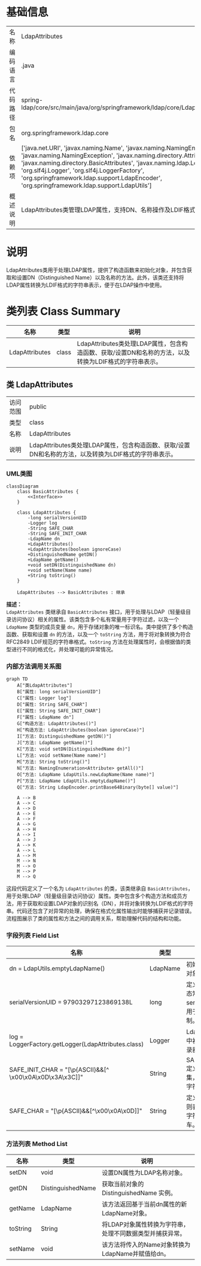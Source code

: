 # 基础信息

|      |      |
|------|------|
| 名称 | LdapAttributes |
| 编码语言 | .java |
| 代码路径 | spring-ldap/core/src/main/java/org/springframework/ldap/core/LdapAttributes.java |
| 包名 | org.springframework.ldap.core |
| 依赖项 | ['java.net.URI', 'javax.naming.Name', 'javax.naming.NamingEnumeration', 'javax.naming.NamingException', 'javax.naming.directory.Attribute', 'javax.naming.directory.BasicAttributes', 'javax.naming.ldap.LdapName', 'org.slf4j.Logger', 'org.slf4j.LoggerFactory', 'org.springframework.ldap.support.LdapEncoder', 'org.springframework.ldap.support.LdapUtils'] |
| 概述说明 | LdapAttributes类管理LDAP属性，支持DN、名称操作及LDIF格式转换。 |

# 说明

LdapAttributes类用于处理LDAP属性，提供了构造函数来初始化对象，并包含获取和设置DN（Distinguished Name）以及名称的方法。此外，该类还支持将LDAP属性转换为LDIF格式的字符串表示，便于在LDAP操作中使用。

# 类列表 Class Summary

| 名称   | 类型  | 说明 |
|-------|------|-------------|
| LdapAttributes | class | LdapAttributes类处理LDAP属性，包含构造函数、获取/设置DN和名称的方法，以及转换为LDIF格式的字符串表示。 |



## 类 LdapAttributes

|      |      |
|------|------|
| 访问范围 | public |
| 类型 | class |
| 名称 | LdapAttributes |
| 说明 | LdapAttributes类处理LDAP属性，包含构造函数、获取/设置DN和名称的方法，以及转换为LDIF格式的字符串表示。 |


### UML类图

```mermaid
classDiagram
    class BasicAttributes {
        <<Interface>>
    }

    class LdapAttributes {
        -long serialVersionUID
        -Logger log
        -String SAFE_CHAR
        -String SAFE_INIT_CHAR
        -LdapName dn
        +LdapAttributes()
        +LdapAttributes(boolean ignoreCase)
        +DistinguishedName getDN()
        +LdapName getName()
        +void setDN(DistinguishedName dn)
        +void setName(Name name)
        +String toString()
    }

    LdapAttributes --> BasicAttributes : 继承
```

**描述：**  
`LdapAttributes` 类继承自 `BasicAttributes` 接口，用于处理与LDAP（轻量级目录访问协议）相关的属性。该类包含多个私有常量用于字符过滤，以及一个 `LdapName` 类型的成员变量 `dn`，用于存储对象的唯一标识名。类中提供了多个构造函数、获取和设置 `dn` 的方法，以及一个 `toString` 方法，用于将对象转换为符合RFC2849 LDIF规范的字符串格式。`toString` 方法在处理属性时，会根据值的类型进行不同的格式化，并处理可能的异常情况。


### 内部方法调用关系图

```mermaid
graph TD
    A["类LdapAttributes"]
    B["属性: long serialVersionUID"]
    C["属性: Logger log"]
    D["属性: String SAFE_CHAR"]
    E["属性: String SAFE_INIT_CHAR"]
    F["属性: LdapName dn"]
    G["构造方法: LdapAttributes()"]
    H["构造方法: LdapAttributes(boolean ignoreCase)"]
    I["方法: DistinguishedName getDN()"]
    J["方法: LdapName getName()"]
    K["方法: void setDN(DistinguishedName dn)"]
    L["方法: void setName(Name name)"]
    M["方法: String toString()"]
    N["方法: NamingEnumeration<Attribute> getAll()"]
    O["方法: LdapName LdapUtils.newLdapName(Name name)"]
    P["方法: LdapName LdapUtils.emptyLdapName()"]
    Q["方法: String LdapEncoder.printBase64Binary(byte[] value)"]

    A --> B
    A --> C
    A --> D
    A --> E
    A --> F
    A --> G
    A --> H
    A --> I
    A --> J
    A --> K
    A --> L
    A --> M
    M --> N
    M --> O
    M --> P
    M --> Q
```

这段代码定义了一个名为 `LdapAttributes` 的类，该类继承自 `BasicAttributes`，用于处理LDAP（轻量级目录访问协议）属性。类中包含多个构造方法和成员方法，用于获取和设置LDAP对象的识别名（DN），并将对象转换为LDIF格式的字符串。代码还包含了对异常的处理，确保在格式化属性输出时能够捕获并记录错误。流程图展示了类的属性和方法之间的调用关系，帮助理解代码的结构和功能。

### 字段列表 Field List

| 名称  | 类型  | 说明 |
|-------|-------|------|
| dn = LdapUtils.emptyLdapName() | LdapName | 初始化空LDAP名称对象dn。 |
| serialVersionUID = 97903297123869138L | long | 定义了一个私有静态常量serialVersionUID，用于序列化版本控制。 |
| log = LoggerFactory.getLogger(LdapAttributes.class) | Logger | LdapAttributes类中初始化了日志记录器log。 |
| SAFE_INIT_CHAR = "[\\p{ASCII}&&[^ \\x00\\x0A\\x0D\\x3A\\x3C]]" | String | SAFE_INIT_CHAR定义安全初始字符集，排除特定控制字符和符号。 |
| SAFE_CHAR = "[\\p{ASCII}&&[^\\x00\\x0A\\x0D]]" | String | 定义安全字符为正则表达式，排除空字符、换行和回车。 |

### 方法列表 Method List

| 名称  | 类型  | 说明 |
|-------|-------|------|
| setDN | void | 设置DN属性为LDAP名称对象。 |
| getDN | DistinguishedName | 获取当前对象的 DistinguishedName 实例。 |
| getName | LdapName | 该方法返回基于当前dn属性的新LdapName对象。 |
| toString | String | 将LDAP对象属性转换为字符串，处理不同数据类型并捕获异常。 |
| setName | void | 该方法将传入的Name对象转换为LdapName并赋值给dn。 |




